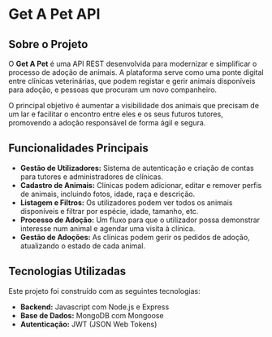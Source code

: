 # Get A Pet API

## Sobre o Projeto

O **Get A Pet** é uma API REST desenvolvida para modernizar e simplificar o processo de adoção de animais. A plataforma serve como uma ponte digital entre clínicas veterinárias, que podem registar e gerir animais disponíveis para adoção, e pessoas que procuram um novo companheiro.

O principal objetivo é aumentar a visibilidade dos animais que precisam de um lar e facilitar o encontro entre eles e os seus futuros tutores, promovendo a adoção responsável de forma ágil e segura.

## Funcionalidades Principais

* **Gestão de Utilizadores:** Sistema de autenticação e criação de contas para tutores e administradores de clínicas.
* **Cadastro de Animais:** Clínicas podem adicionar, editar e remover perfis de animais, incluindo fotos, idade, raça e descrição.
* **Listagem e Filtros:** Os utilizadores podem ver todos os animais disponíveis e filtrar por espécie, idade, tamanho, etc.
* **Processo de Adoção:** Um fluxo para que o utilizador possa demonstrar interesse num animal e agendar uma visita à clínica.
* **Gestão de Adoções:** As clínicas podem gerir os pedidos de adoção, atualizando o estado de cada animal.

## Tecnologias Utilizadas

Este projeto foi construído com as seguintes tecnologias:

* **Backend:** Javascript com Node.js e Express
* **Base de Dados:** MongoDB com Mongoose
* **Autenticação:** JWT (JSON Web Tokens)